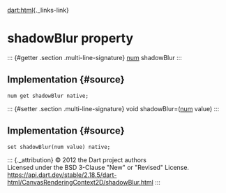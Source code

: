 [dart:html](../../dart-html/dart-html-library){._links-link}

shadowBlur property
===================

::: {#getter .section .multi-line-signature}
[num](../../dart-core/num-class) shadowBlur
:::

Implementation {#source}
--------------

``` {.language-dart data-language="dart"}
num get shadowBlur native;
```

::: {#setter .section .multi-line-signature}
void shadowBlur=([num](../../dart-core/num-class) value)
:::

Implementation {#source}
--------------

``` {.language-dart data-language="dart"}
set shadowBlur(num value) native;
```

::: {._attribution}
© 2012 the Dart project authors\
Licensed under the BSD 3-Clause \"New\" or \"Revised\" License.\
<https://api.dart.dev/stable/2.18.5/dart-html/CanvasRenderingContext2D/shadowBlur.html>
:::

